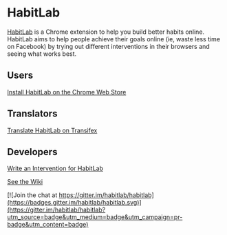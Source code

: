 # HabitLab

[HabitLab](https://habitlab.stanford.edu/) is a Chrome extension to help you build better habits online. HabitLab aims to help people achieve their goals online (ie, waste less time on Facebook) by trying out different interventions in their browsers and seeing what works best.

## Users

[Install HabitLab on the Chrome Web Store](https://chrome.google.com/webstore/detail/habitlab/obghclocpdgcekcognpkblghkedcpdgd)

## Translators

[Translate HabitLab on Transifex](https://www.transifex.com/gkovacs/habitlab-website/)

## Developers

[Write an Intervention for HabitLab](https://habitlab.github.io/devdocs)

[See the Wiki](https://github.com/habitlab/habitlab/wiki)

[![Join the chat at https://gitter.im/habitlab/habitlab](https://badges.gitter.im/habitlab/habitlab.svg)](https://gitter.im/habitlab/habitlab?utm_source=badge&utm_medium=badge&utm_campaign=pr-badge&utm_content=badge)